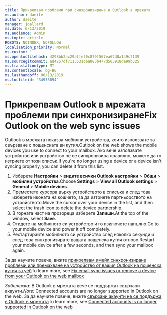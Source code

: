 ```yaml
---
title: Прикрепвам проблеми при синхронизиране в Outlook в мрежата
ms.author: daeite
author: daeite
manager: joallard
ms.date: 6/13/2019
ms.audience: Admin
ms.topic: article
ROBOTS: NOINDEX, NOFOLLOW
localization_priority: Normal
ms.custom: ''
ms.openlocfilehash: 4298bb2ac29affef0c879f567ea62d0a149c2139
ms.sourcegitcommit: ad4257df7113531cea883b477d505918da99b325
ms.translationtype: MT
ms.contentlocale: bg-BG
ms.lasthandoff: 06/13/2019
ms.locfileid: "34933894"
---
```

# <a name="fix-outlook-on-the-web-sync-issues"></a><span data-ttu-id="8d85e-102">Прикрепвам Outlook в мрежата проблеми при синхронизиране</span><span class="sxs-lookup"><span data-stu-id="8d85e-102">Fix Outlook on the web sync issues</span></span>

<span data-ttu-id="8d85e-103">Outlook в мрежата показва мобилни устройства, които използвате за свързване с пощенската ви кутия.</span><span class="sxs-lookup"><span data-stu-id="8d85e-103">Outlook on the web shows the mobile devices you use to connect to your mailbox.</span></span> <span data-ttu-id="8d85e-104">Ако вече използвате устройство или устройство не се синхронизира правилно, можете да го изтриете от този списък.</span><span class="sxs-lookup"><span data-stu-id="8d85e-104">If you're no longer using a device or a device isn't syncing properly, you can delete it from this list.</span></span>

1. <span data-ttu-id="8d85e-105">Изберете **Настройки** > **видите всички Outlook настройки** > **Общи** > **мобилни устройства**.</span><span class="sxs-lookup"><span data-stu-id="8d85e-105">Choose **Settings** > **View all Outlook settings** > **General** > **Mobile devices**.</span></span>
1. <span data-ttu-id="8d85e-106">Преместете курсора върху устройството в списъка и след това изберете иконата на кошчето, за да изтриете партньорството на устройството.</span><span class="sxs-lookup"><span data-stu-id="8d85e-106">Move the cursor over your device in the list, and then select the trash icon to delete the device partnership.</span></span>
1. <span data-ttu-id="8d85e-107">В горната част на прозореца изберете **Запиши**.</span><span class="sxs-lookup"><span data-stu-id="8d85e-107">At the top of the window, select **Save**.</span></span>
1. <span data-ttu-id="8d85e-108">Отидете на мобилното си устройство и го изключете напълно.</span><span class="sxs-lookup"><span data-stu-id="8d85e-108">Go to your mobile device and power it off completely.</span></span>
1. <span data-ttu-id="8d85e-109">Рестартирайте мобилното си устройство след няколко секунди и след това синхронизирате вашата пощенска кутия отново.</span><span class="sxs-lookup"><span data-stu-id="8d85e-109">Restart your mobile device after a few seconds, and then sync your mailbox again.</span></span>

<span data-ttu-id="8d85e-110">За да научите повече, вижте [прикрепвам имейл синхронизиране проблеми или премахване на устройство от вашия Outlook на пощенска кутия за уеб](https://support.office.com/article/775ed31c-05bd-4ee4-b1b3-33fad7b5b992)</span><span class="sxs-lookup"><span data-stu-id="8d85e-110">To learn more, see [Fix email sync issues or remove a device from your Outlook on the web mailbox](https://support.office.com/article/775ed31c-05bd-4ee4-b1b3-33fad7b5b992)</span></span>

<span data-ttu-id="8d85e-111">*Забележка:* В Outlook в мрежата вече се поддържат свързани акаунти.</span><span class="sxs-lookup"><span data-stu-id="8d85e-111">*Note:* Connected accounts are no longer supported in Outlook on the web.</span></span> <span data-ttu-id="8d85e-112">За да научите повече, вижте [свързани акаунти не се поддържа в Outlook в мрежата](https://support.office.com/article/5cc526bf-e928-4a99-8b9f-5e089df7d887)</span><span class="sxs-lookup"><span data-stu-id="8d85e-112">To learn more, see [Connected accounts is no longer supported in Outlook on the web](https://support.office.com/article/5cc526bf-e928-4a99-8b9f-5e089df7d887)</span></span>